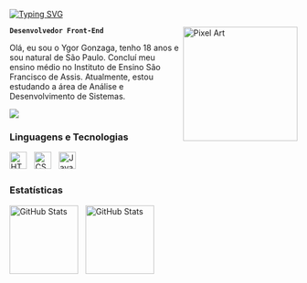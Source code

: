[![Typing SVG](https://readme-typing-svg.demolab.com?font=Fira+Code&pause=1000&color=0000FFwidth=435&lines=Olá%2C++Mundo!+Eu+sou+o+Ygor.;Seja+Bem+Vindo+ao+meu+Github!+)](https://git.io/typing-svg)



<img src="https://media1.tenor.com/m/PGEpDsrsYcIAAAAC/luffy-one-piece-anime.gif" alt="Pixel Art" align="right" width="200">

**`Desenvolvedor Front-End`**

Olá, eu sou o Ygor Gonzaga, tenho 18 anos e sou natural de São Paulo. Concluí meu ensino médio no Instituto de Ensino São Francisco de Assis. Atualmente, estou estudando a área de Análise e Desenvolvimento de Sistemas.

<a href="mailto:oygorgonzaga@gmail.com"><img src="https://img.shields.io/badge/-Gmail-%23333?style=for-the-badge&logo=gmail&logoColor=white" target="_blank"></a>


### Linguagens e Tecnologias

<img 
    align="left" 
    alt="HTML"
    title="HTML" 
    width="30px" 
    style="padding-right: 10px;" 
    src="https://cdn.jsdelivr.net/gh/devicons/devicon@latest/icons/html5/html5-original.svg" 
/>
<img 
    align="left" 
    alt="CSS" 
    title="CSS"
    width="30px" 
    style="padding-right: 10px;" 
    src="https://cdn.jsdelivr.net/gh/devicons/devicon@latest/icons/css3/css3-original.svg" 
/>
<img 
    align="left" 
    alt="JavaScript" 
    title="JavaScript"
    width="30px" 
    style="padding-right: 10px;" 
    src="https://cdn.jsdelivr.net/gh/devicons/devicon@latest/icons/javascript/javascript-original.svg" 
/>
<br/>
<br/>

### Estatísticas

<p>
  <img 
    align="left" 
    alt="GitHub Stats" 
    height="120" 
    style="padding-right: 10px;" 
    src="https://github-readme-stats.vercel.app/api?username=oygorgonzaga&show_icons=true&theme=tokyonight&include_all_commits=true&locale=pt-br" 
  />

<img 
      align="left" 
      alt="GitHub Stats" 
      height="120" 
      src="https://github-readme-stats.vercel.app/api/top-langs/?username=oygorgonzaga&theme=tokyonight&layout=compact&custom_title=Tecnologias&langs_count=9" 
  />

</p>

